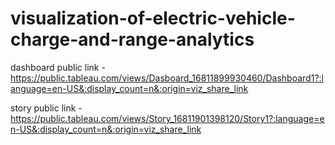 # visualization-of-electric-vehicle-charge-and-range-analytics

dashboard public link - https://public.tableau.com/views/Dasboard_16811899930460/Dashboard1?:language=en-US&:display_count=n&:origin=viz_share_link

story public link - https://public.tableau.com/views/Story_16811901398120/Story1?:language=en-US&:display_count=n&:origin=viz_share_link 
